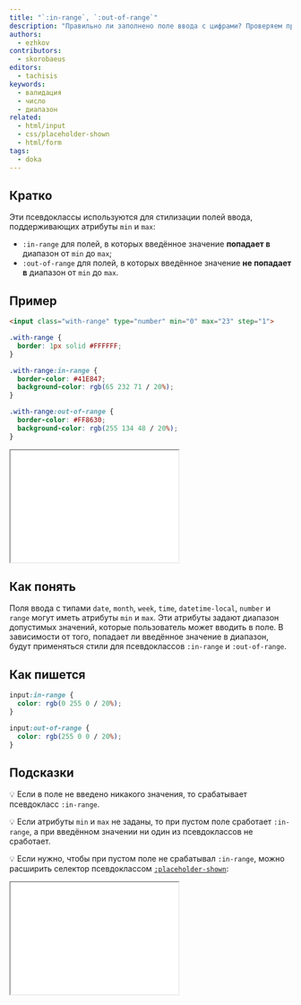 ```yaml
---
title: "`:in-range`, `:out-of-range`"
description: "Правильно ли заполнено поле ввода с цифрами? Проверяем прямо в браузере."
authors:
  - ezhkov
contributors:
  - skorobaeus
editors:
  - tachisis
keywords:
  - валидация
  - число
  - диапазон
related:
  - html/input
  - css/placeholder-shown
  - html/form
tags:
  - doka
---
```


## Кратко

Эти псевдоклассы используются для стилизации полей ввода, поддерживающих атрибуты `min` и `max`:

- `:in-range` для полей, в которых введённое значение **попадает в** диапазон от `min` до `max`;
- `:out-of-range` для полей, в которых введённое значение **не попадает в** диапазон от `min` до `max`.

## Пример

```html
<input class="with-range" type="number" min="0" max="23" step="1">
```

```css
.with-range {
  border: 1px solid #FFFFFF;
}

.with-range:in-range {
  border-color: #41E847;
  background-color: rgb(65 232 71 / 20%);
}

.with-range:out-of-range {
  border-color: #FF8630;
  background-color: rgb(255 134 48 / 20%);
}
```

<iframe title="Поле ввода с диапазоном" src="demos/input-with-range/" height="200"></iframe>

## Как понять

Поля ввода с типами `date`, `month`, `week`, `time`, `datetime-local`, `number` и `range` могут иметь атрибуты `min` и `max`. Эти атрибуты задают диапазон допустимых значений, которые пользователь может вводить в поле. В зависимости от того, попадает ли введённое значение в диапазон, будут применяться стили для псевдоклассов `:in-range` и `:out-of-range`.

## Как пишется

```css
input:in-range {
  color: rgb(0 255 0 / 20%);
}

input:out-of-range {
  color: rgb(255 0 0 / 20%);
}
```

## Подсказки

💡 Если в поле не введено никакого значения, то срабатывает псевдокласс `:in-range`.

💡 Если атрибуты `min` и `max` не заданы, то при пустом поле сработает `:in-range`, а при введённом значении ни один из псевдоклассов не сработает.

💡 Если нужно, чтобы при пустом поле не срабатывал `:in-range`, можно расширить селектор псевдоклассом [`:placeholder-shown`](/css/placeholder-shown/):

<iframe title="Поле ввода с placeholder-shown" src="demos/input-with-placeholder-shown/" height="200"></iframe>
